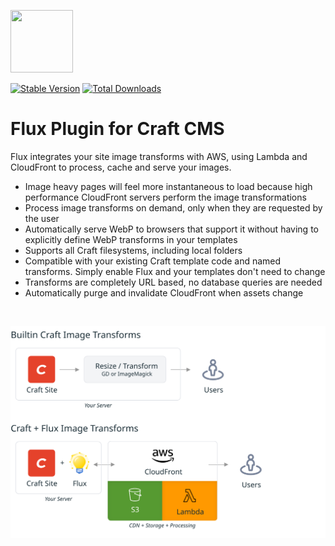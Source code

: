 <img src="/icon.svg" width="100" height="100"><br>

[![Stable Version](https://img.shields.io/packagist/v/dyerc/craft-flux?label=stable)](https://packagist.org/packages/dyerc/craft-flux) 
[![Total Downloads](https://img.shields.io/packagist/dt/dyerc/craft-flux)](https://packagist.org/packages/dyerc/craft-flux)

# Flux Plugin for Craft CMS

Flux integrates your site image transforms with AWS, using Lambda and CloudFront to process, cache and serve your images.

- Image heavy pages will feel more instantaneous to load because high performance CloudFront servers perform the image transformations
- Process image transforms on demand, only when they are requested by the user
- Automatically serve WebP to browsers that support it without having to explicitly define WebP transforms in your templates
- Supports all Craft filesystems, including local folders
- Compatible with your existing Craft template code and named transforms. Simply enable Flux and your templates don't need to change
- Transforms are completely URL based, no database queries are needed
- Automatically purge and invalidate CloudFront when assets change

<br>

![Flux diagram](./resources/how_it_works.svg)